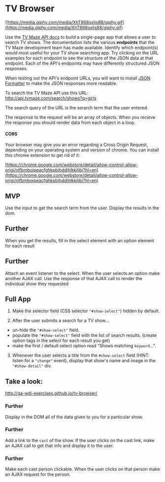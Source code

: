 # TV Browser

![https://media.giphy.com/media/XhT868oxljs88/giphy.gif](https://media.giphy.com/media/XhT868oxljs88/giphy.gif)

Use the [TV Maze API docs](http://www.tvmaze.com/api) to build a single-page app that allows a user to search TV shows. The documentation lists the various **endpoints** that the TV Maze development team has made available. Identify which endpoint(s) would most useful for your TV show searching app. Try clicking on the URL examples for each endpoint to see the structure of the JSON data at that endpoint. Each of the API's endpoints may have differently structured JSON responses.

When testing out the API's endpoint URLs, you will want to install [JSON Formatter](https://chrome.google.com/webstore/detail/json-formatter/bcjindcccaagfpapjjmafapmmgkkhgoa?hl=en) to make the JSON responses more readable.

To search the TV Maze API use this URL: http://api.tvmaze.com/search/shows?q=girls

The search query of the URL is the serarch term that the user entered.

The response to the request will be an array of objects. When you recieve the response you should render data from each object in a loop.

#### CORS

Your browser may give you an error regarding a Cross Origin Request, depending on your operating system and version of chrome.  You can install this chrome extension to get rid of it:

[https://chrome.google.com/webstore/detail/allow-control-allow-origi/nlfbmbojpeacfghkpbjhddihlkkiljbi?hl=en](https://chrome.google.com/webstore/detail/allow-control-allow-origi/nlfbmbojpeacfghkpbjhddihlkkiljbi?hl=en)

## MVP
Use the input to get the search term from the user. Display the results in the dom.

## Further
When you get the results, fill in the select element with an option element for each result

## Further
Attach an event listener to the select. When the user selects an option make another AJAX call. Use the response of that AJAX call to render the individual show they requested


## Full App

 1. Make the selector field (CSS selector `"#show-select"`) hidden by default.

 2. After the user submits a search for a TV show...
  - un-hide the `"#show-select"` field.
  - populate the `"#show-select"` field with the list of search results. (create option tags in the select for each result you get)
  - make the first / default select option read "Shows matching `keyword`…".

 3. Whenever the user selects a title from the `#show-select` field (HINT: listen for a `"change"` event), display that show's name and image in the `"#show-detail"` div.

## Take a look:

http://ga-wdi-exercises.github.io/tv-browser/

### Further
Display in the DOM all of the data given to you for a particular show.

### Further
Add a link to the `cast` of the show.
If the user clicks on the cast link, make an AJAX call to get that info and display it to the user.

### Further
Make each cast person clickable. When the user clicks on that person make an AJAX request for the person.